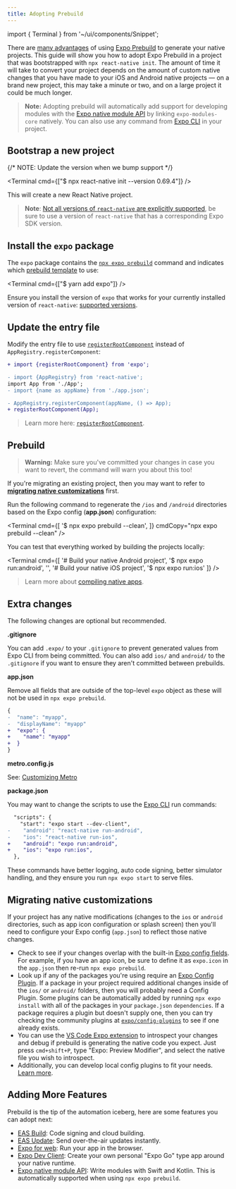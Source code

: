 ```yaml
---
title: Adopting Prebuild
---
```


import { Terminal } from '~/ui/components/Snippet';

There are [many advantages](/workflow/prebuild#pitch) of using [Expo Prebuild][prebuild] to generate your native projects. This guide will show you how to adopt Expo Prebuild in a project that was bootstrapped with `npx react-native init`. The amount of time it will take to convert your project depends on the amount of custom native changes that you have made to your iOS and Android native projects — on a brand new project, this may take a minute or two, and on a large project it could be much longer.

> **Note:** Adopting prebuild will automatically add support for developing modules with the [Expo native module API][expo-modules-core] by linking `expo-modules-core` natively. You can also use any command from [Expo CLI][cli] in your project.

## Bootstrap a new project

{/* NOTE: Update the version when we bump support */}

<Terminal cmd={["$ npx react-native init --version 0.69.4"]} />

This will create a new React Native project.

> **Note**: [Not all versions of `react-native` are explicitly supported][version-support], be sure to use a version of `react-native` that has a corresponding Expo SDK version.

## Install the `expo` package

The `expo` package contains the [`npx expo prebuild`](/workflow/expo-cli#prebuild) command and indicates which [prebuild template](/workflow/prebuild#templates) to use:

<Terminal cmd={["$ yarn add expo"]} />

Ensure you install the version of `expo` that works for your currently installed version of `react-native`: [supported versions](version-support).

## Update the entry file

Modify the entry file to use [`registerRootComponent`](/versions/latest/sdk/register-root-component) instead of `AppRegistry.registerComponent`:

```diff
+ import {registerRootComponent} from 'expo';

- import {AppRegistry} from 'react-native';
import App from './App';
- import {name as appName} from './app.json';

- AppRegistry.registerComponent(appName, () => App);
+ registerRootComponent(App);
```

> Learn more here: [`registerRootComponent`](/versions/latest/sdk/register-root-component#registerrootcomponentcomponent).

## Prebuild

> **Warning:** Make sure you've committed your changes in case you want to revert, the command will warn you about this too!

If you're migrating an existing project, then you may want to refer to [**migrating native customizations**](#migrating-native-customizations) first.

Run the following command to regenerate the `/ios` and `/android` directories based on the Expo config (**app.json**) configuration:

<Terminal cmd={[
'$ npx expo prebuild --clean',
]} cmdCopy="npx expo prebuild --clean" />

You can test that everything worked by building the projects locally:

<Terminal cmd={[
'# Build your native Android project',
'$ npx expo run:android',
'',
'# Build your native iOS project',
'$ npx expo run:ios'
]} />

> Learn more about [compiling native apps](/workflow/expo-cli#compiling).

## Extra changes

The following changes are optional but recommended.

**.gitignore**

You can add `.expo/` to your `.gitignore` to prevent generated values from Expo CLI from being committed. You can also add `ios/` and `android/` to the `.gitignore` if you want to ensure they aren't committed between prebuilds.

**app.json**

Remove all fields that are outside of the top-level `expo` object as these will not be used in `npx expo prebuild`.

```diff
{
-  "name": "myapp",
-  "displayName": "myapp"
+  "expo": {
+    "name": "myapp"
+  }
}
```

**metro.config.js**

See: [Customizing Metro](/guides/customizing-metro.md)

**package.json**

You may want to change the scripts to use the [Expo CLI](/workflow/expo-cli#compiling) run commands:

```diff
  "scripts": {
    "start": "expo start --dev-client",
-    "android": "react-native run-android",
-    "ios": "react-native run-ios",
+    "android": "expo run:android",
+    "ios": "expo run:ios",
  },
```

These commands have better logging, auto code signing, better simulator handling, and they ensure you run `npx expo start` to serve files.

## Migrating native customizations

If your project has any native modifications (changes to the `ios` or `android` directories, such as app icon configuration or splash screen) then you'll need to configure your Expo config (`app.json`) to reflect those native changes.

- Check to see if your changes overlap with the built-in [Expo config fields](/versions/latest/config/app/). For example, if you have an app icon, be sure to define it as `expo.icon` in the `app.json` then re-run `npx expo prebuild`.
- Look up if any of the packages you're using require an [Expo Config Plugin][config-plugins]. If a package in your project required additional changes inside of the `ios/` or `android/` folders, then you will probably need a Config Plugin. Some plugins can be automatically added by running `npx expo install` with all of the packages in your `package.json` `dependencies`. If a package requires a plugin but doesn't supply one, then you can try checking the community plugins at [`expo/config-plugins`](https://github.com/expo/config-plugins) to see if one already exists.
- You can use the [VS Code Expo extension][vs-code-expo] to introspect your changes and debug if prebuild is generating the native code you expect. Just press `cmd+shift+P`, type "Expo: Preview Modifier", and select the native file you wish to introspect.
- Additionally, you can develop local config plugins to fit your needs. [Learn more](/guides/config-plugins#developing-a-plugin).

## Adding More Features

Prebuild is the tip of the automation iceberg, here are some features you can adopt next:

- [EAS Build](/build/setup): Code signing and cloud building.
- [EAS Update](/build/updates): Send over-the-air updates instantly.
- [Expo for web](/workflow/web): Run your app in the browser.
- [Expo Dev Client][dev-client]: Create your own personal "Expo Go" type app around your native runtime.
- [Expo native module API][expo-modules-core]: Write modules with Swift and Kotlin. This is automatically supported when using `npx expo prebuild`.

[vs-code-expo]: https://marketplace.visualstudio.com/items?itemName=byCedric.vscode-expo
[expo-modules-core]: /modules/module-api
[dev-client]: /development/introduction
[config-plugins]: /guides/config-plugins
[prebuild]: /workflow/prebuild
[cli]: /workflow/expo-cli.md
[version-support]: /versions/latest/index#each-expo-sdk-version-depends-on-a-react-native-version
